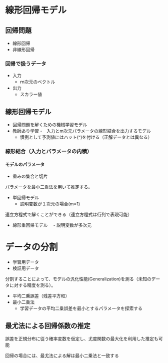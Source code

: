 # 線形回帰モデル

## 回帰問題

- 線形回帰
- 非線形回帰

### 回帰で扱うデータ
- 入力
  - ｍ次元のベクトル
- 出力
  - スカラー値

## 線形回帰モデル
- 回帰問題を解くための機械学習モデル
- 教師あり学習
-　入力とm次元パラメータの線形結合を出力するモデル
  - 慣例として予測値にはハット(^)を付ける（正解データとは異なる）
  
### 線形結合（入力とパラメータの内積）


#### モデルのパラメータ
- 重みの集合と切片

パラメータを最小二乗法を用いて推定する。

- 単回帰モデル
  - 説明変数が１次元の場合(m=1)

連立方程式で解くことができる（連立方程式は行列で表現可能）

- 線形重回帰モデル
　- 説明変数が多次元
 
# データの分割
- 学習用データ
- 検証用データ

分割することによって、モデルの汎化性能(Generalization)を測る（未知のデータに対する精度を測る）。

- 平均二乗誤差（残差平方和）
- 最小二乗法
  - 学習データの平均二乗誤差を最小とするパラメータを探索する


## 最尤法による回帰係数の推定
誤差を正規分布に従う確率変数を仮定し、尤度関数の最大化を利用した推定も可能

回帰の場合には、最尤法による解は最小二乗法と一致する



